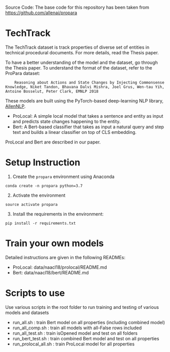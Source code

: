 <!-- # EMNLP 2018 Update
Data and code related to our recent [EMNLP'18 paper] (https://arxiv.org/abs/1808.10012) is released on 31st Oct 2018.

**Code contributors: Bhavana Dalvi Mishra, Niket Tandon, Joel Grus

Detailed instructions to train your own ProStruct model can be found in: EMNLP18-README.md

To evaluate your model's predictions on the ProPara task (EMNLP'18),
please Download the evaluator code from a separate leaderboard repository: https://github.com/allenai/aristo-leaderboard/tree/master/propara


ProPara leaderboard is now live at: https://leaderboard.allenai.org/propara -->


Source Code:
The base code for this repository has been taken from https://github.com/allenai/propara

# TechTrack
The TechTrack dataset is track properties of diverse set of entities in technical procedural documents. For more details, read the Thesis paper.

To have a better understanding of the model and the dataset, go through the Thesis paper. To understand the format of the dataset, refer to the ProPara dataset:
```
    Reasoning about Actions and State Changes by Injecting Commonsense Knowledge, Niket Tandon, Bhavana Dalvi Mishra, Joel Grus, Wen-tau Yih, Antoine Bosselut, Peter Clark, EMNLP 2018
```

These models are built using the PyTorch-based deep-learning NLP library, [AllenNLP](http://allennlp.org/).

 * ProLocal: A simple local model that takes a sentence and entity as input and predicts state changes happening to the entity.
 * Bert: A Bert-based classifier that takes as input a natural query and step text and builds a linear classifier on top of CLS embedding.

ProLocal and Bert are described in our paper.

<!--   ```
    Reasoning about Actions and State Changes by Injecting Commonsense Knowledge, Bhavana Dalvi Mishra, Lifu Huang, Niket Tandon, Wen-tau Yih, Peter Clark, NAACL 2018
  ```
  ** Bhavana Dalvi Mishra and Lifu Huang contributed equally to this work.


ProStruct model is described in our EMNLP'18 paper:
   ```
    Reasoning about Actions and State Changes by Injecting Commonsense Knowledge, Niket Tandon, Bhavana Dalvi Mishra, Joel Grus, Wen-tau Yih, Antoine Bosselut, Peter Clark, EMNLP 2018
   ```
   ** Niket Tandon and Bhavana Dalvi Mishra contributed equally to this work. -->

# Setup Instruction

1. Create the `propara` environment using Anaconda

  ```
  conda create -n propara python=3.7
  ```

2. Activate the environment

  ```
  source activate propara
  ```

3. Install the requirements in the environment: 

  ```
  pip install -r requirements.txt
  ```

<!-- 4. Test installation

 ```
 pytest -v -->
 <!-- ``` -->


<!-- # Download the dataset
You can download the ProPara dataset from
  ```
   http://data.allenai.org/propara/
  ```  -->

# Train your own models
Detailed instructions are given in the following READMEs:
 * ProLocal: data/naacl18/prolocal/README.md
 * Bert: data/naacl18/bert/README.md

# Scripts to use
Use various scripts in the root folder to run training and testing of various models and datasets
 * run_all.sh : train Bert model on all properties (including combined model)
 * run_all_comp.sh : train all models with all-False rows included
 * run_all_test.sh : train isOpened model and test on all folders
 * run_bert_test.sh : train combined Bert model and test on all properties
 * run_prolocal_all.sh : train ProLocal model for all properties